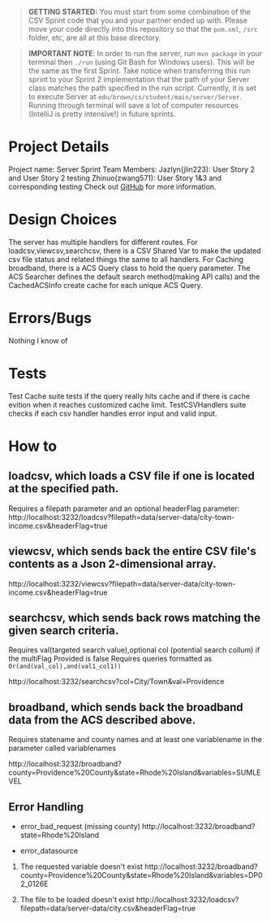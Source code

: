 > **GETTING STARTED:** You must start from some combination of the CSV Sprint code that you and your partner ended up with. Please move your code directly into this repository so that the `pom.xml`, `/src` folder, etc, are all at this base directory.

> **IMPORTANT NOTE**: In order to run the server, run `mvn package` in your terminal then `./run` (using Git Bash for Windows users). This will be the same as the first Sprint. Take notice when transferring this run sprint to your Sprint 2 implementation that the path of your Server class matches the path specified in the run script. Currently, it is set to execute Server at `edu/brown/cs/student/main/server/Server`. Running through terminal will save a lot of computer resources (IntelliJ is pretty intensive!) in future sprints.

# Project Details
Project name: Server Sprint
Team Members:
Jazlyn(jlin223): User Story 2 and User Story 2 testing 
Zhinuo(zwang571): User Story 1&3 and corresponding testing
Check out [GitHub](https://github.com/cs0320-s24/server-jaz-novi) for more information.
# Design Choices
The server has multiple handlers for different routes. For loadcsv,viewcsv,searchcsv, there is a CSV Shared Var to make the updated csv file status and related things the same to all handlers. For Caching broadband, there is a ACS Query class to hold the query parameter. The ACS Searcher defines the default search method(making API calls) and the CachedACSInfo create cache for each unique ACS Query.
# Errors/Bugs
Nothing I know of 
# Tests
Test Cache suite tests if the query really hits cache and if there is cache evition when it reaches customized cache limit.
TestCSVHandlers suite checks if each csv handler handles error input and valid input.
# How to
## loadcsv, which loads a CSV file if one is located at the specified path. 
Requires a filepath parameter and an optional headerFlag parameter:
http://localhost:3232/loadcsv?filepath=data/server-data/city-town-income.csv&headerFlag=true

## viewcsv, which sends back the entire CSV file's contents as a Json 2-dimensional array.
http://localhost:3232/viewcsv?filepath=data/server-data/city-town-income.csv&headerFlag=true

## searchcsv, which sends back rows matching the given search criteria.
Requires val(targeted search value),optional col (potential search collum) if the multiFlag Provided is false
Requires queries formatted as `Or(and(val_col),and(val1_col1))`

http://localhost:3232/searchcsv?col=City/Town&val=Providence

## broadband, which sends back the broadband data from the ACS described above.
Requires statename and county names and at least one variablename in the parameter called variablenames

http://localhost:3232/broadband?county=Providence%20County&state=Rhode%20Island&variables=SUMLEVEL

## Error Handling
- error_bad_request (missing county)
http://localhost:3232/broadband?state=Rhode%20Island

- error_datasource
1. The requested variable doesn't exist
http://localhost:3232/broadband?county=Providence%20County&state=Rhode%20Island&variables=DP02_0126E

2. The file to be loaded doesn't exist
http://localhost:3232/loadcsv?filepath=data/server-data/city.csv&headerFlag=true

